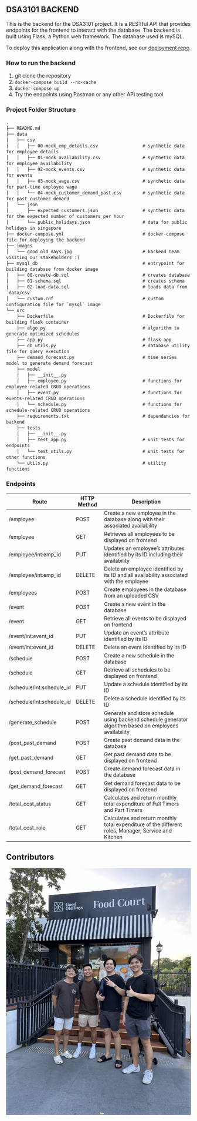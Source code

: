 ## DSA3101 BACKEND
This is the backend for the DSA3101 project. It is a RESTful API that provides endpoints for the frontend to interact with the database. The backend is built using Flask, a Python web framework. The database used is mySQL.

To deploy this application along with the frontend, see our [deployment repo](https://github.com/kevin-pek/dsa3101-deployment).

### How to run the backend
1. git clone the repository
2. `docker-compose build --no-cache`
3. `docker-compose up`
4. Try the endpoints using Postman or any other API testing tool

### Project Folder Structure
```plaintext
.
├── README.md
├── data
│   ├── csv
│   │   ├── 00-mock_emp_details.csv                 # synthetic data for employee details
│   │   ├── 01-mock_availability.csv                # synthetic data for employee availability
│   │   ├── 02-mock_events.csv                      # synthetic data for events 
│   │   ├── 03-mock_wage.csv                        # synthetic data for part-time employee wage
│   │   └── 04-mock_customer_demand_past.csv        # synthetic data for past customer demand 
│   └── json
│       ├── expected_customers.json                 # synthetic data for the expected number of customers per hour
│       └── public_holidays.json                    # data for public holidays in singapore
├── docker-compose.yml                              # docker-compose file for deploying the backend
├── images
│   └── good_old_days.jpg                           # backend team visiting our stakeholders :) 
├── mysql_db                                        # entrypoint for building database from docker image
│   ├── 00-create-db.sql                            # creates database
│   ├── 01-schema.sql                               # creates schema
│   ├── 02-load-data.sql                            # loads data from `data/csv`
│   └── custom.cnf                                  # custom configuration file for `mysql` image
└── src
    ├── Dockerfile                                  # Dockerfile for building flask container
    ├── algo.py                                     # algorithm to generate optimized schedules
    ├── app.py                                      # flask app
    ├── db_utils.py                                 # database utility file for query execution
    ├── demand_forecast.py                          # time series model to generate demand forecast
    ├── model
    │   ├── __init__.py
    │   ├── employee.py                             # functions for employee-related CRUD operations
    │   ├── event.py                                # functions for events-related CRUD operations
    │   └── schedule.py                             # functions for schedule-related CRUD operations
    ├── requirements.txt                            # dependencies for backend
    ├── tests
    │   ├── __init__.py
    │   ├── test_app.py                             # unit tests for endpoints
    │   └── test_utils.py                           # unit tests for other functions
    └── utils.py                                    # utility functions 
```


### Endpoints
| Route              | HTTP Method | Description                                                                                               |
|--------------------|-------------|-----------------------------------------------------------------------------------------------------------|
| /employee          | POST        | Create a new employee in the database along with their associated availability                           |
| /employee          | GET         | Retrieves all employees to be displayed on frontend                                                      |
| /employee/int:emp_id | PUT        | Updates an employee’s attributes identified by its ID including their availability                        |
| /employee/int:emp_id | DELETE     | Delete an employee identified by its ID and all availability associated with the employee                |
| /employees         | POST        | Create employees in the database from an uploaded CSV                                                    |
| /event             | POST        | Create a new event in the database                                                                        |
| /event             | GET         | Retrieve all events to be displayed on frontend                                                          |
| /event/int:event_id | PUT        | Update an event’s attribute identified by its ID                                                          |
| /event/int:event_id | DELETE     | Delete an event identified by its ID                                                                      |
| /schedule          | POST        | Create a new schedule in the database                                                                     |
| /schedule          | GET         | Retrieve all schedules to be displayed on frontend                                                        |
| /schedule/int:schedule_id | PUT   | Update a schedule identified by its ID                                                                     |
| /schedule/int:schedule_id | DELETE| Delete a schedule identified by its  ID                                                                    |
| /generate_schedule | POST        | Generate and store schedule using backend schedule generator algorithm based on employees availability |
| /post_past_demand  | POST        | Create past demand data in the database                                                                   |
| /get_past_demand   | GET         | Get past demand data to be displayed on frontend                                                         |
| /post_demand_forecast | POST     | Create demand forecast data in the database                                                               |
| /get_demand_forecast  | GET      | Get demand forecast data to be displayed on frontend                                                      |
| /total_cost_status | GET         | Calculates and return monthly total expenditure of Full Timers and Part Timers                             |
| /total_cost_role   | GET         | Calculates and return monthly total expenditure of the different roles, Manager, Service and Kitchen     |


## Contributors
![BACKEND TEAM](images/good_old_days.jpg)
